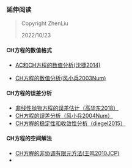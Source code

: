 ### 延伸阅读

> Copyright ZhenLiu
>
> 2022/10/23



#### CH方程的数值格式

- <a href = "CH_AC和CH方程的数值分析_沈捷2014"  target = "_blank"> AC和CH方程的数值分析(沈捷2014)</a>

- <a href = "CH_CH方程的数值分析_风小兵2003Num"  target = "_blank"> CH方程的数值分析(风小兵2003Num)</a>

  



#### CH方程的误差分析

- <a href="pdf/CH_非线形抛物方程的误差估计_高华东2018.pdf" target="_blank">非线性抛物方程的误差估计（高华东2018）</a>
- <a href="pdf/CH_CH方程的误差分析_风小兵2004Num.pdf" target="_blank">CH方程的误差分析（风小兵2004Num）</a>
- <a href="pdf/CH_CH方程的稳定性和收敛性分析_diegel2015.pdf" target="_blank">CH方程的稳定性和收敛性分析（diegel2015）</a>



#### CH方程的空间解法

- <a href = "CH_CH方程的非协调有限元方法_王鸣2010JCP"  target = "_blank"> CH方程的非协调有限元方法(王鸣2010JCP)</a>
- 
